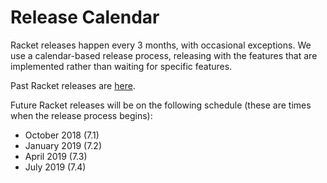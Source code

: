 # Release Calendar

Racket releases happen every 3 months, with occasional exceptions. We use a calendar-based release process, releasing with the features that are implemented rather than waiting for specific features.

Past Racket releases are [here](http://download.racket-lang.org/all-versions.html).

Future Racket releases will be on the following schedule (these are times when the release process begins):

* October 2018 (7.1)
* January 2019 (7.2)
* April 2019 (7.3)
* July 2019 (7.4)
